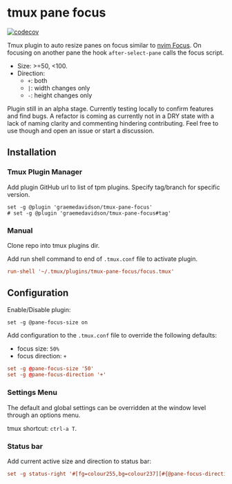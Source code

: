 # tmux pane focus

[![codecov](https://codecov.io/gh/graemedavidson/tmux-pane-focus/branch/main/graph/badge.svg?token=2ULOAGT6BT)](https://codecov.io/gh/graemedavidson/tmux-pane-focus)

Tmux plugin to auto resize panes on focus similar to [nvim Focus](https://github.com/beauwilliams/focus.nvim).
On focusing on another pane the hook `after-select-pane` calls the focus script.

- Size: >=50, <100.
- Direction:
  - `+`: both
  - `|`: width changes only
  - `-`: height changes only

Plugin still in an alpha stage. Currently testing locally to confirm features and find bugs. A refactor is coming as
currently not in a DRY state with a lack of naming clarity and commenting hindering contributing. Feel free to use
though and open an issue or start a discussion.

## Installation

### Tmux Plugin Manager

Add plugin GitHub url to list of tpm plugins. Specify tag/branch for specific version.

```
set -g @plugin 'graemedavidson/tmux-pane-focus'
# set -g @plugin 'graemedavidson/tmux-pane-focus#tag'
```

### Manual

Clone repo into tmux plugins dir.

Add run shell command to end of `.tmux.conf` file to activate plugin.

```conf
run-shell '~/.tmux/plugins/tmux-pane-focus/focus.tmux'
```

## Configuration

Enable/Disable plugin:

```
set -g @pane-focus-size on
```

Add configuration to the `.tmux.conf` file to override the following defaults:

- focus size:       `50%`
- focus direction:  `+`

```conf
set -g @pane-focus-size '50'
set -g @pane-focus-direction '+'
```

### Settings Menu

The default and global settings can be overridden at the window level through an options menu.

tmux shortcut: `ctrl-a T`.

### Status bar

Add current active size and direction to status bar:

```conf
set -g status-right '#[fg=colour255,bg=colour237][#{@pane-focus-direction}][#{@pane-focus-size}]#[fg=default,bg=default]'
```
